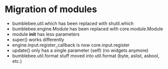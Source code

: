 # Migration of modules

- bumblebee.util.which has been replaced with shutil.which
- bumblebee.engine.Module has been replaced with core.module.Module
- module __init__ has less parameters
- super() works differently
- engine.input.register_callback is now core.input.register
- update() only has a single parameter (self) (no widgets anymore)
- bumblebee.util.format stuff moved into util.format (byte, aslist, asbool, etc.)
